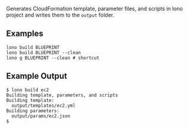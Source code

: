 Generates CloudFormation template, parameter files, and scripts in lono project and writes them to the `output` folder.

## Examples

    lono build BLUEPRINT
    lono build BLUEPRINT --clean
    lono g BLUEPRINT --clean # shortcut

## Example Output

    $ lono build ec2
    Building template, parameters, and scripts
    Building template:
      output/templates/ec2.yml
    Building parameters:
      output/params/ec2.json
    $
